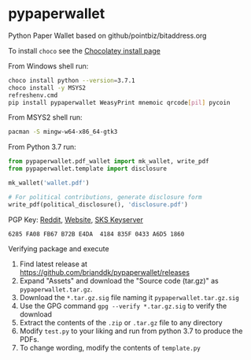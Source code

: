 <!--
# [rights]  Copyright 2020 brianddk at github https://github.com/brianddk
# [license] Apache 2.0 License https://www.apache.org/licenses/LICENSE-2.0
# [repo]    https://github.com/brianddk/pypaperwallet
# [btc]     BTC-b32: bc1qwc2203uym96u0nmq04pcgqfs9ldqz9l3mz8fpj
# [tipjar]  https://gist.github.com/brianddk/3ec16fbf1d008ea290b0
-->

# pypaperwallet
Python Paper Wallet based on github/pointbiz/bitaddress.org

To install `choco` see the [Chocolatey install page](https://chocolatey.org/install)

From Windows shell run:
```bash
choco install python --version=3.7.1
choco install -y MSYS2
refreshenv.cmd
pip install pypaperwallet WeasyPrint mnemoic qrcode[pil] pycoin
```

From MSYS2 shell run:
```bash
pacman -S mingw-w64-x86_64-gtk3
```

From Python 3.7 run:
```python
from pypaperwallet.pdf_wallet import mk_wallet, write_pdf
from pypaperwallet.template import disclosure

mk_wallet('wallet.pdf')

# For political contributions, generate disclosure form
write_pdf(political_disclosure(), 'disclosure.pdf')
```

PGP Key: [Reddit](https://www.reddit.com/user/brianddk/comments/aojt4u/brianddk_gpg_public_key/), [Website](https://brianddk.github.io/darkweb/brianddk/pub.asc), [SKS Keyserver](https://sks-keyservers.net/pks/lookup?op=get&search=0x6285FA08FB67B72BE4DA4184835F0433A6D51860)

```
6285 FA08 FB67 B72B E4DA  4184 835F 0433 A6D5 1860
```

Verifying package and execute

1. Find latest release at https://github.com/brianddk/pypaperwallet/releases
2. Expand "Assets" and download the "Source code (tar.gz)" as `pypaperwallet.tar.gz`.
3. Download the `*.tar.gz.sig` file naming it `pypaperwallet.tar.gz.sig`
4. Use the GPG command `gpg --verify *.tar.gz.sig` to verify the download
5. Extract the contents of the `.zip` or `.tar.gz` file to any directory
6. Modify `test.py` to your liking and run from python 3.7 to produce the PDFs.
7. To change wording, modify the contents of `template.py`
